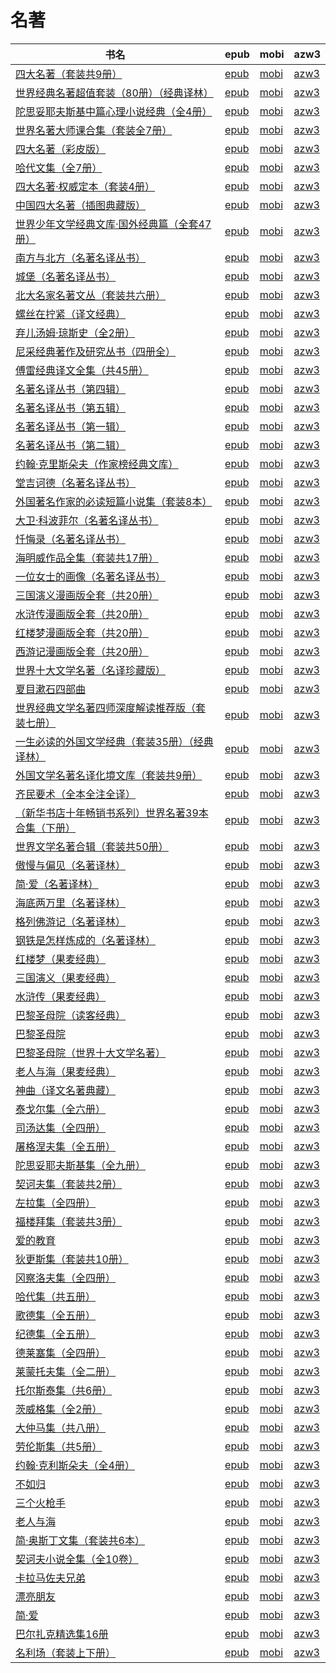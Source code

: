 # 名著

| 书名 | epub | mobi | azw3 |
| --- | --- | --- | --- |
| [四大名著（套装共9册）](http://ct.dalanmei.com/f/31084289-578844045-815fb6) | [epub](http://ct.dalanmei.com/f/31084289-578844045-815fb6) | [mobi](http://ct.dalanmei.com/f/31084289-578840024-36fe63) | [azw3](http://ct.dalanmei.com/f/31084289-578842355-ae09a6) |
| [世界经典名著超值套装（80册）（经典译林）](http://ct.dalanmei.com/f/31084289-570301535-017768) | [epub](http://ct.dalanmei.com/f/31084289-570301535-017768) | [mobi](http://ct.dalanmei.com/f/31084289-570175467-cdf18e) | [azw3](http://ct.dalanmei.com/f/31084289-570370926-f5a017) |
| [陀思妥耶夫斯基中篇心理小说经典（全4册）](None) | [epub](None) | [mobi](None) | [azw3](None) |
| [世界名著大师课合集（套装全7册）](http://ct.dalanmei.com/f/31084289-570326990-9721d5) | [epub](http://ct.dalanmei.com/f/31084289-570326990-9721d5) | [mobi](http://ct.dalanmei.com/f/31084289-570155019-572059) | [azw3](http://ct.dalanmei.com/f/31084289-571396167-75a5d0) |
| [四大名著（彩皮版）](http://ct.dalanmei.com/f/31084289-572113903-07b50f) | [epub](http://ct.dalanmei.com/f/31084289-572113903-07b50f) | [mobi](http://ct.dalanmei.com/f/31084289-571715255-de942a) | [azw3](http://ct.dalanmei.com/f/31084289-572122286-7d3474) |
| [哈代文集（全7册）](http://ct.dalanmei.com/f/31084289-572114539-34ec9f) | [epub](http://ct.dalanmei.com/f/31084289-572114539-34ec9f) | [mobi](http://ct.dalanmei.com/f/31084289-571712849-af5e55) | [azw3](http://ct.dalanmei.com/f/31084289-572131452-020a26) |
| [四大名著·权威定本（套装4册）](http://ct.dalanmei.com/f/31084289-572115384-c4e6bf) | [epub](http://ct.dalanmei.com/f/31084289-572115384-c4e6bf) | [mobi](http://ct.dalanmei.com/f/31084289-571708525-84cd8f) | [azw3](http://ct.dalanmei.com/f/31084289-572137183-7664db) |
| [中国四大名著（插图典藏版）](http://ct.dalanmei.com/f/31084289-572116080-254314) | [epub](http://ct.dalanmei.com/f/31084289-572116080-254314) | [mobi](http://ct.dalanmei.com/f/31084289-571679728-2b4248) | [azw3](http://ct.dalanmei.com/f/31084289-572156384-ab472e) |
| [世界少年文学经典文库·国外经典篇（全套47册）](http://ct.dalanmei.com/f/31084289-571834787-bafc90) | [epub](http://ct.dalanmei.com/f/31084289-571834787-bafc90) | [mobi](http://ct.dalanmei.com/f/31084289-571549667-c489d0) | [azw3](http://ct.dalanmei.com/f/31084289-572200440-6f93e5) |
| [南方与北方（名著名译丛书）](http://ct.dalanmei.com/f/31084289-571840740-e1cfec) | [epub](http://ct.dalanmei.com/f/31084289-571840740-e1cfec) | [mobi](http://ct.dalanmei.com/f/31084289-571550078-678b7b) | [azw3](http://ct.dalanmei.com/f/31084289-572200893-e8eca3) |
| [城堡（名著名译丛书）](http://ct.dalanmei.com/f/31084289-571841068-01a092) | [epub](http://ct.dalanmei.com/f/31084289-571841068-01a092) | [mobi](http://ct.dalanmei.com/f/31084289-571550108-1bd33f) | [azw3](http://ct.dalanmei.com/f/31084289-572200999-bc17db) |
| [北大名家名著文丛（套装共六册）](http://ct.dalanmei.com/f/31084289-571843231-1b3072) | [epub](http://ct.dalanmei.com/f/31084289-571843231-1b3072) | [mobi](http://ct.dalanmei.com/f/31084289-571550224-77a9fb) | [azw3](http://ct.dalanmei.com/f/31084289-572201206-cb9f30) |
| [螺丝在拧紧（译文经典）](None) | [epub](None) | [mobi](None) | [azw3](None) |
| [弃儿汤姆·琼斯史（全2册）](http://ct.dalanmei.com/f/31084289-571899693-03c5cc) | [epub](http://ct.dalanmei.com/f/31084289-571899693-03c5cc) | [mobi](http://ct.dalanmei.com/f/31084289-571555303-c89367) | [azw3](http://ct.dalanmei.com/f/31084289-572202907-bcc9b1) |
| [尼采经典著作及研究丛书（四册全）](http://ct.dalanmei.com/f/31084289-571909174-f053d8) | [epub](http://ct.dalanmei.com/f/31084289-571909174-f053d8) | [mobi](http://ct.dalanmei.com/f/31084289-571555688-280263) | [azw3](http://ct.dalanmei.com/f/31084289-572203155-0a2a81) |
| [傅雷经典译文全集（共45册）](http://ct.dalanmei.com/f/31084289-571912336-91896f) | [epub](http://ct.dalanmei.com/f/31084289-571912336-91896f) | [mobi](http://ct.dalanmei.com/f/31084289-571556062-c42b36) | [azw3](http://ct.dalanmei.com/f/31084289-572203314-c952df) |
| [名著名译丛书（第四辑）](http://ct.dalanmei.com/f/31084289-571914012-48d3b3) | [epub](http://ct.dalanmei.com/f/31084289-571914012-48d3b3) | [mobi](http://ct.dalanmei.com/f/31084289-571556989-19c6d8) | [azw3](http://ct.dalanmei.com/f/31084289-572203618-38aee5) |
| [名著名译丛书（第五辑）](http://ct.dalanmei.com/f/31084289-571914711-17afaa) | [epub](http://ct.dalanmei.com/f/31084289-571914711-17afaa) | [mobi](http://ct.dalanmei.com/f/31084289-571557242-19cecc) | [azw3](http://ct.dalanmei.com/f/31084289-572203728-5ddcc3) |
| [名著名译丛书（第一辑）](http://ct.dalanmei.com/f/31084289-571915995-3e9556) | [epub](http://ct.dalanmei.com/f/31084289-571915995-3e9556) | [mobi](http://ct.dalanmei.com/f/31084289-571557606-82befc) | [azw3](http://ct.dalanmei.com/f/31084289-572203830-540444) |
| [名著名译丛书（第二辑）](http://ct.dalanmei.com/f/31084289-571916423-54dac9) | [epub](http://ct.dalanmei.com/f/31084289-571916423-54dac9) | [mobi](http://ct.dalanmei.com/f/31084289-571557976-8a6b56) | [azw3](http://ct.dalanmei.com/f/31084289-572203878-adffdf) |
| [约翰·克里斯朵夫（作家榜经典文库）](http://ct.dalanmei.com/f/31084289-571916747-0e2184) | [epub](http://ct.dalanmei.com/f/31084289-571916747-0e2184) | [mobi](http://ct.dalanmei.com/f/31084289-571558275-2208ad) | [azw3](http://ct.dalanmei.com/f/31084289-572203915-94f845) |
| [堂吉诃德（名著名译丛书）](http://ct.dalanmei.com/f/31084289-571917208-4a5949) | [epub](http://ct.dalanmei.com/f/31084289-571917208-4a5949) | [mobi](http://ct.dalanmei.com/f/31084289-571558332-962568) | [azw3](http://ct.dalanmei.com/f/31084289-572203937-0f52a9) |
| [外国著名作家的必读短篇小说集（套装8本）](http://ct.dalanmei.com/f/31084289-571917977-894e35) | [epub](http://ct.dalanmei.com/f/31084289-571917977-894e35) | [mobi](http://ct.dalanmei.com/f/31084289-571558415-8ebeb9) | [azw3](http://ct.dalanmei.com/f/31084289-572203989-a1ce18) |
| [大卫·科波菲尔（名著名译丛书）](http://ct.dalanmei.com/f/31084289-571982665-1b64cc) | [epub](http://ct.dalanmei.com/f/31084289-571982665-1b64cc) | [mobi](http://ct.dalanmei.com/f/31084289-571559816-2d3f51) | [azw3](http://ct.dalanmei.com/f/31084289-572211894-734b53) |
| [忏悔录（名著名译丛书）](http://ct.dalanmei.com/f/31084289-571986245-9a5e4f) | [epub](http://ct.dalanmei.com/f/31084289-571986245-9a5e4f) | [mobi](http://ct.dalanmei.com/f/31084289-571560752-b5858f) | [azw3](http://ct.dalanmei.com/f/31084289-572212067-2efbdf) |
| [海明威作品全集（套装共17册）](http://ct.dalanmei.com/f/31084289-571991232-8bad6b) | [epub](http://ct.dalanmei.com/f/31084289-571991232-8bad6b) | [mobi](http://ct.dalanmei.com/f/31084289-571562142-2c80d8) | [azw3](http://ct.dalanmei.com/f/31084289-571910842-f740a4) |
| [一位女士的画像（名著名译丛书）](http://ct.dalanmei.com/f/31084289-571992300-b6127d) | [epub](http://ct.dalanmei.com/f/31084289-571992300-b6127d) | [mobi](http://ct.dalanmei.com/f/31084289-571562389-3b7a2c) | [azw3](http://ct.dalanmei.com/f/31084289-571910960-bfe2f9) |
| [三国演义漫画版全套（共20册）](http://ct.dalanmei.com/f/31084289-571732444-0368a0) | [epub](http://ct.dalanmei.com/f/31084289-571732444-0368a0) | [mobi](http://ct.dalanmei.com/f/31084289-571621652-5ccddf) | [azw3](http://ct.dalanmei.com/f/31084289-571911988-1adb62) |
| [水浒传漫画版全套（共20册）](http://ct.dalanmei.com/f/31084289-571732654-6609d2) | [epub](http://ct.dalanmei.com/f/31084289-571732654-6609d2) | [mobi](http://ct.dalanmei.com/f/31084289-571619410-1693a4) | [azw3](http://ct.dalanmei.com/f/31084289-571912589-990892) |
| [红楼梦漫画版全套（共20册）](http://ct.dalanmei.com/f/31084289-571733236-5a32cb) | [epub](http://ct.dalanmei.com/f/31084289-571733236-5a32cb) | [mobi](http://ct.dalanmei.com/f/31084289-571614879-a16211) | [azw3](http://ct.dalanmei.com/f/31084289-571913087-5d2ebf) |
| [西游记漫画版全套（共20册）](http://ct.dalanmei.com/f/31084289-571733850-b6cb5d) | [epub](http://ct.dalanmei.com/f/31084289-571733850-b6cb5d) | [mobi](http://ct.dalanmei.com/f/31084289-571613246-ae0cdc) | [azw3](http://ct.dalanmei.com/f/31084289-571913602-2b4aca) |
| [世界十大文学名著（名译珍藏版）](http://ct.dalanmei.com/f/31084289-571736894-1063ab) | [epub](http://ct.dalanmei.com/f/31084289-571736894-1063ab) | [mobi](http://ct.dalanmei.com/f/31084289-571605379-501de1) | [azw3](http://ct.dalanmei.com/f/31084289-571915759-5bcf45) |
| [夏目漱石四部曲](http://ct.dalanmei.com/f/31084289-571738156-f74043) | [epub](http://ct.dalanmei.com/f/31084289-571738156-f74043) | [mobi](http://ct.dalanmei.com/f/31084289-571600998-4fb801) | [azw3](http://ct.dalanmei.com/f/31084289-571917685-1dc44e) |
| [世界经典文学名著四师深度解读推荐版（套装七册）](http://ct.dalanmei.com/f/31084289-571773296-d0b40a) | [epub](http://ct.dalanmei.com/f/31084289-571773296-d0b40a) | [mobi](http://ct.dalanmei.com/f/31084289-571483509-1e270f) | [azw3](http://ct.dalanmei.com/f/31084289-571918295-ce8295) |
| [一生必读的外国文学经典（套装35册）（经典译林）](http://ct.dalanmei.com/f/31084289-571773607-368591) | [epub](http://ct.dalanmei.com/f/31084289-571773607-368591) | [mobi](http://ct.dalanmei.com/f/31084289-571495692-1ba34d) | [azw3](http://ct.dalanmei.com/f/31084289-571918572-1684f0) |
| [外国文学名著名译化境文库（套装共9册）](http://ct.dalanmei.com/f/31084289-571775149-f7c1e7) | [epub](http://ct.dalanmei.com/f/31084289-571775149-f7c1e7) | [mobi](http://ct.dalanmei.com/f/31084289-571500420-07cf42) | [azw3](http://ct.dalanmei.com/f/31084289-571919996-801d91) |
| [齐民要术（全本全注全译）](http://ct.dalanmei.com/f/31084289-571777307-100901) | [epub](http://ct.dalanmei.com/f/31084289-571777307-100901) | [mobi](http://ct.dalanmei.com/f/31084289-571514404-b08f18) | [azw3](http://ct.dalanmei.com/f/31084289-571922634-24aee0) |
| [（新华书店十年畅销书系列）世界名著39本合集（下册）](http://ct.dalanmei.com/f/31084289-571779133-db7a04) | [epub](http://ct.dalanmei.com/f/31084289-571779133-db7a04) | [mobi](http://ct.dalanmei.com/f/31084289-571522550-50ebbf) | [azw3](http://ct.dalanmei.com/f/31084289-571974953-461328) |
| [世界文学名著合辑（套装共50册）](http://ct.dalanmei.com/f/31084289-571779279-3bdfab) | [epub](http://ct.dalanmei.com/f/31084289-571779279-3bdfab) | [mobi](http://ct.dalanmei.com/f/31084289-571522738-7518b7) | [azw3](http://ct.dalanmei.com/f/31084289-571975164-fe785a) |
| [傲慢与偏见（名著译林）](http://ct.dalanmei.com/f/31084289-571779909-7f314f) | [epub](http://ct.dalanmei.com/f/31084289-571779909-7f314f) | [mobi](http://ct.dalanmei.com/f/31084289-571524196-8e1146) | [azw3](http://ct.dalanmei.com/f/31084289-571976202-9c77d4) |
| [简·爱（名著译林）](http://ct.dalanmei.com/f/31084289-571779922-b3f4f0) | [epub](http://ct.dalanmei.com/f/31084289-571779922-b3f4f0) | [mobi](http://ct.dalanmei.com/f/31084289-571524206-90a1cc) | [azw3](http://ct.dalanmei.com/f/31084289-571976209-a3421e) |
| [海底两万里（名著译林）](http://ct.dalanmei.com/f/31084289-571779938-229485) | [epub](http://ct.dalanmei.com/f/31084289-571779938-229485) | [mobi](http://ct.dalanmei.com/f/31084289-571524225-7cce41) | [azw3](http://ct.dalanmei.com/f/31084289-571976216-2f3ac2) |
| [格列佛游记（名著译林）](http://ct.dalanmei.com/f/31084289-571779943-e109ff) | [epub](http://ct.dalanmei.com/f/31084289-571779943-e109ff) | [mobi](http://ct.dalanmei.com/f/31084289-571524243-919b1a) | [azw3](http://ct.dalanmei.com/f/31084289-571976226-6d8ef2) |
| [钢铁是怎样炼成的（名著译林）](http://ct.dalanmei.com/f/31084289-571779978-a391a3) | [epub](http://ct.dalanmei.com/f/31084289-571779978-a391a3) | [mobi](http://ct.dalanmei.com/f/31084289-571524247-58fa93) | [azw3](http://ct.dalanmei.com/f/31084289-571976242-5037a1) |
| [红楼梦（果麦经典）](http://ct.dalanmei.com/f/31084289-572123914-46e9e8) | [epub](http://ct.dalanmei.com/f/31084289-572123914-46e9e8) | [mobi](http://ct.dalanmei.com/f/31084289-571594670-49d53a) | [azw3](http://ct.dalanmei.com/f/31084289-571982332-4d1535) |
| [三国演义（果麦经典）](http://ct.dalanmei.com/f/31084289-572123918-a9ce0a) | [epub](http://ct.dalanmei.com/f/31084289-572123918-a9ce0a) | [mobi](http://ct.dalanmei.com/f/31084289-571594665-fed22f) | [azw3](http://ct.dalanmei.com/f/31084289-571982348-9a0fe8) |
| [水浒传（果麦经典）](http://ct.dalanmei.com/f/31084289-572123959-23f904) | [epub](http://ct.dalanmei.com/f/31084289-572123959-23f904) | [mobi](http://ct.dalanmei.com/f/31084289-571594655-119de1) | [azw3](http://ct.dalanmei.com/f/31084289-571982377-4d6ddf) |
| [巴黎圣母院（读客经典）](http://ct.dalanmei.com/f/31084289-572128224-969361) | [epub](http://ct.dalanmei.com/f/31084289-572128224-969361) | [mobi](http://ct.dalanmei.com/f/31084289-571594050-af2d9a) | [azw3](http://ct.dalanmei.com/f/31084289-571985653-196d9a) |
| [巴黎圣母院](http://ct.dalanmei.com/f/31084289-572128235-36f94c) | [epub](http://ct.dalanmei.com/f/31084289-572128235-36f94c) | [mobi](http://ct.dalanmei.com/f/31084289-571594037-17fb16) | [azw3](http://ct.dalanmei.com/f/31084289-571985683-6a7e5c) |
| [巴黎圣母院（世界十大文学名著）](http://ct.dalanmei.com/f/31084289-572128240-a6f66b) | [epub](http://ct.dalanmei.com/f/31084289-572128240-a6f66b) | [mobi](http://ct.dalanmei.com/f/31084289-571594036-828497) | [azw3](http://ct.dalanmei.com/f/31084289-571985693-d04899) |
| [老人与海（果麦经典）](http://ct.dalanmei.com/f/31084289-571793028-89c7b6) | [epub](http://ct.dalanmei.com/f/31084289-571793028-89c7b6) | [mobi](http://ct.dalanmei.com/f/31084289-571528057-9a9173) | [azw3](http://ct.dalanmei.com/f/31084289-571987423-858ddd) |
| [神曲（译文名著典藏）](http://ct.dalanmei.com/f/31084289-571803313-8c5dde) | [epub](http://ct.dalanmei.com/f/31084289-571803313-8c5dde) | [mobi](http://ct.dalanmei.com/f/31084289-571533376-d14387) | [azw3](http://ct.dalanmei.com/f/31084289-571990052-cf3532) |
| [泰戈尔集（全六册）](http://ct.dalanmei.com/f/31084289-571884438-2eaa46) | [epub](http://ct.dalanmei.com/f/31084289-571884438-2eaa46) | [mobi](http://ct.dalanmei.com/f/31084289-571553453-a4aa2e) | [azw3](http://ct.dalanmei.com/f/31084289-572069840-5319a6) |
| [司汤达集（全四册）](http://ct.dalanmei.com/f/31084289-571884443-49898d) | [epub](http://ct.dalanmei.com/f/31084289-571884443-49898d) | [mobi](http://ct.dalanmei.com/f/31084289-571553454-d89e54) | [azw3](http://ct.dalanmei.com/f/31084289-572069853-8e8271) |
| [屠格涅夫集（全五册）](http://ct.dalanmei.com/f/31084289-571884455-26f0c7) | [epub](http://ct.dalanmei.com/f/31084289-571884455-26f0c7) | [mobi](http://ct.dalanmei.com/f/31084289-571553461-0dc870) | [azw3](http://ct.dalanmei.com/f/31084289-572069858-96448a) |
| [陀思妥耶夫斯基集（全九册）](http://ct.dalanmei.com/f/31084289-571884492-bdc7e4) | [epub](http://ct.dalanmei.com/f/31084289-571884492-bdc7e4) | [mobi](http://ct.dalanmei.com/f/31084289-571553469-059baa) | [azw3](http://ct.dalanmei.com/f/31084289-572069868-fdc664) |
| [契诃夫集（套装共2册）](http://ct.dalanmei.com/f/31084289-571884499-49c789) | [epub](http://ct.dalanmei.com/f/31084289-571884499-49c789) | [mobi](http://ct.dalanmei.com/f/31084289-571553474-359606) | [azw3](http://ct.dalanmei.com/f/31084289-572069872-33fc43) |
| [左拉集（全四册）](http://ct.dalanmei.com/f/31084289-571884539-00e99b) | [epub](http://ct.dalanmei.com/f/31084289-571884539-00e99b) | [mobi](http://ct.dalanmei.com/f/31084289-571553481-7be919) | [azw3](http://ct.dalanmei.com/f/31084289-572069877-18525b) |
| [福楼拜集（套装共3册）](http://ct.dalanmei.com/f/31084289-571884573-b210a2) | [epub](http://ct.dalanmei.com/f/31084289-571884573-b210a2) | [mobi](http://ct.dalanmei.com/f/31084289-571553488-f8d729) | [azw3](http://ct.dalanmei.com/f/31084289-572069882-039df9) |
| [爱的教育](http://ct.dalanmei.com/f/31084289-571886743-650341) | [epub](http://ct.dalanmei.com/f/31084289-571886743-650341) | [mobi](http://ct.dalanmei.com/f/31084289-571553597-b0155a) | [azw3](http://ct.dalanmei.com/f/31084289-572069910-d99b42) |
| [狄更斯集（套装共10册）](http://ct.dalanmei.com/f/31084289-571906793-ff5bff) | [epub](http://ct.dalanmei.com/f/31084289-571906793-ff5bff) | [mobi](http://ct.dalanmei.com/f/31084289-571555500-6ff4d9) | [azw3](http://ct.dalanmei.com/f/31084289-572071886-92813e) |
| [冈察洛夫集（全四册）](http://ct.dalanmei.com/f/31084289-571906888-f9dc33) | [epub](http://ct.dalanmei.com/f/31084289-571906888-f9dc33) | [mobi](http://ct.dalanmei.com/f/31084289-571555508-b9eb39) | [azw3](http://ct.dalanmei.com/f/31084289-572071910-ad1178) |
| [哈代集（共五册）](http://ct.dalanmei.com/f/31084289-571906924-c19ce7) | [epub](http://ct.dalanmei.com/f/31084289-571906924-c19ce7) | [mobi](http://ct.dalanmei.com/f/31084289-571555514-59b58b) | [azw3](http://ct.dalanmei.com/f/31084289-572071921-ea5e23) |
| [歌德集（全五册）](http://ct.dalanmei.com/f/31084289-571907007-772d72) | [epub](http://ct.dalanmei.com/f/31084289-571907007-772d72) | [mobi](http://ct.dalanmei.com/f/31084289-571555523-e8616b) | [azw3](http://ct.dalanmei.com/f/31084289-572071941-5c4a9d) |
| [纪德集（全五册）](http://ct.dalanmei.com/f/31084289-571907078-f5e88c) | [epub](http://ct.dalanmei.com/f/31084289-571907078-f5e88c) | [mobi](http://ct.dalanmei.com/f/31084289-571555528-89687d) | [azw3](http://ct.dalanmei.com/f/31084289-572071952-ff60d7) |
| [德莱塞集（全四册）](None) | [epub](None) | [mobi](None) | [azw3](None) |
| [莱蒙托夫集（全二册）](http://ct.dalanmei.com/f/31084289-571907171-c98a72) | [epub](http://ct.dalanmei.com/f/31084289-571907171-c98a72) | [mobi](http://ct.dalanmei.com/f/31084289-571555530-2fe5ba) | [azw3](http://ct.dalanmei.com/f/31084289-572071960-679867) |
| [托尔斯泰集（共6册）](http://ct.dalanmei.com/f/31084289-571907217-2c0553) | [epub](http://ct.dalanmei.com/f/31084289-571907217-2c0553) | [mobi](http://ct.dalanmei.com/f/31084289-571555540-2853d3) | [azw3](http://ct.dalanmei.com/f/31084289-572071983-6fd270) |
| [茨威格集（全2册）](http://ct.dalanmei.com/f/31084289-571907391-6ba9de) | [epub](http://ct.dalanmei.com/f/31084289-571907391-6ba9de) | [mobi](http://ct.dalanmei.com/f/31084289-571555542-6173de) | [azw3](http://ct.dalanmei.com/f/31084289-572071991-db00da) |
| [大仲马集（共八册）](http://ct.dalanmei.com/f/31084289-571907449-f90b7a) | [epub](http://ct.dalanmei.com/f/31084289-571907449-f90b7a) | [mobi](http://ct.dalanmei.com/f/31084289-571555547-2ec331) | [azw3](http://ct.dalanmei.com/f/31084289-572072011-7ec980) |
| [劳伦斯集（共5册）](http://ct.dalanmei.com/f/31084289-571907501-308c60) | [epub](http://ct.dalanmei.com/f/31084289-571907501-308c60) | [mobi](http://ct.dalanmei.com/f/31084289-571555549-086bea) | [azw3](http://ct.dalanmei.com/f/31084289-572072023-28df40) |
| [约翰·克利斯朵夫（全4册）](http://ct.dalanmei.com/f/31084289-571775804-8078fe) | [epub](http://ct.dalanmei.com/f/31084289-571775804-8078fe) | [mobi](http://ct.dalanmei.com/f/31084289-571507575-3d60dc) | [azw3](http://ct.dalanmei.com/f/31084289-571876011-488fc6) |
| [不如归](None) | [epub](None) | [mobi](None) | [azw3](None) |
| [三个火枪手](http://ct.dalanmei.com/f/31084289-571779776-d53093) | [epub](http://ct.dalanmei.com/f/31084289-571779776-d53093) | [mobi](http://ct.dalanmei.com/f/31084289-571523919-f02e6f) | [azw3](http://ct.dalanmei.com/f/31084289-571879646-538dac) |
| [老人与海](http://ct.dalanmei.com/f/31084289-571779781-6bc08d) | [epub](http://ct.dalanmei.com/f/31084289-571779781-6bc08d) | [mobi](http://ct.dalanmei.com/f/31084289-571523932-99f695) | [azw3](http://ct.dalanmei.com/f/31084289-571879651-75910b) |
| [简·奥斯丁文集（套装共6本）](None) | [epub](None) | [mobi](None) | [azw3](None) |
| [契诃夫小说全集（全10卷）](http://ct.dalanmei.com/f/31084289-571781410-5b2cdc) | [epub](http://ct.dalanmei.com/f/31084289-571781410-5b2cdc) | [mobi](http://ct.dalanmei.com/f/31084289-571422034-e37fbe) | [azw3](http://ct.dalanmei.com/f/31084289-571881924-6b5b9f) |
| [卡拉马佐夫兄弟](http://ct.dalanmei.com/f/31084289-571782737-59f787) | [epub](http://ct.dalanmei.com/f/31084289-571782737-59f787) | [mobi](http://ct.dalanmei.com/f/31084289-571424221-0c0f54) | [azw3](http://ct.dalanmei.com/f/31084289-571883851-e4747c) |
| [漂亮朋友](None) | [epub](None) | [mobi](None) | [azw3](None) |
| [简·爱](http://ct.dalanmei.com/f/31084289-571783374-843112) | [epub](http://ct.dalanmei.com/f/31084289-571783374-843112) | [mobi](http://ct.dalanmei.com/f/31084289-571426015-3bf311) | [azw3](http://ct.dalanmei.com/f/31084289-571884400-74b026) |
| [巴尔扎克精选集16册](http://ct.dalanmei.com/f/31084289-571783511-63961b) | [epub](http://ct.dalanmei.com/f/31084289-571783511-63961b) | [mobi](http://ct.dalanmei.com/f/31084289-571426471-c6d9e4) | [azw3](http://ct.dalanmei.com/f/31084289-571884508-a09bc1) |
| [名利场（套装上下册）](None) | [epub](None) | [mobi](None) | [azw3](None) |
